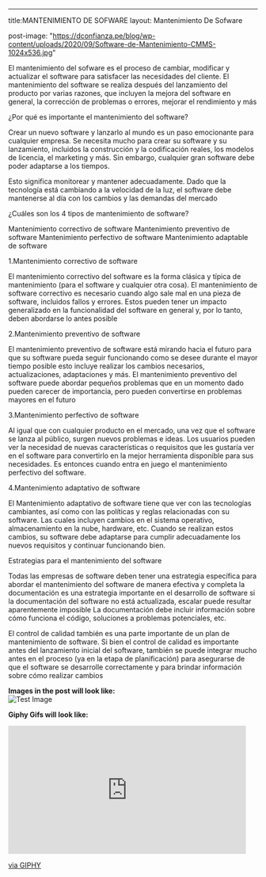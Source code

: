 ---
title:MANTENIMIENTO DE SOFWARE
layout: Mantenimiento De Sofware

post-image: "https://dconfianza.pe/blog/wp-content/uploads/2020/09/Software-de-Mantenimiento-CMMS-1024x536.jpg"

El mantenimiento del sofware es el proceso de cambiar, modificar y actualizar el software para satisfacer las necesidades del cliente. El mantenimiento del software se realiza después del lanzamiento del producto por varias razones, que incluyen la mejora del software en general, la corrección de problemas o errores, mejorar el rendimiento y más

¿Por qué es importante el mantenimiento del software?

Crear un nuevo software y lanzarlo al mundo es un paso emocionante para cualquier empresa. Se necesita mucho para crear su software y su lanzamiento, incluidos la construcción y la codificación reales, los modelos de licencia, el marketing y más. Sin embargo, cualquier gran software debe poder adaptarse a los tiempos. 

Esto significa monitorear y mantener adecuadamente. Dado que la tecnología está cambiando a la velocidad de la luz, el software debe mantenerse al día con los cambios y las demandas del mercado

¿Cuáles son los 4 tipos de mantenimiento de software? 

Mantenimiento correctivo de software
Mantenimiento preventivo de software
Mantenimiento perfectivo de software
Mantenimiento adaptable de software

1.Mantenimiento correctivo de software

El mantenimiento correctivo del software es la forma clásica y típica de mantenimiento (para el software y cualquier otra cosa). El mantenimiento de software correctivo es necesario cuando algo sale mal en una pieza de software, incluidos fallos y errores. Estos pueden tener un impacto generalizado en la funcionalidad del software en general y, por lo tanto, deben abordarse lo antes posible

2.Mantenimiento preventivo de software

El mantenimiento preventivo de software está mirando hacia el futuro para que su software pueda seguir funcionando como se desee durante el mayor tiempo posible esto incluye realizar los cambios necesarios, actualizaciones, adaptaciones y más. El mantenimiento preventivo del software puede abordar pequeños problemas que en un momento dado pueden carecer de importancia, pero pueden convertirse en problemas mayores en el futuro

3.Mantenimiento perfectivo de software

Al igual que con cualquier producto en el mercado, una vez que el software se lanza al público, surgen nuevos problemas e ideas. Los usuarios pueden ver la necesidad de nuevas características o requisitos que les gustaría ver en el software para convertirlo en la mejor herramienta disponible para sus necesidades. Es entonces cuando entra en juego el mantenimiento perfectivo del software. 

4.Mantenimiento adaptativo de software

El Mantenimiento adaptativo de software tiene que ver con las tecnologías cambiantes, así como con las políticas y reglas relacionadas con su software. Las cuales incluyen cambios en el sistema operativo, almacenamiento en la nube, hardware, etc. Cuando se realizan estos cambios, su software debe adaptarse para cumplir adecuadamente los nuevos requisitos y continuar funcionando bien. 

Estrategias para el mantenimiento del software

Todas las empresas de software deben tener una estrategia específica para abordar el mantenimiento del software de manera efectiva y completa la documentación es una estrategia importante en el desarrollo de software si la documentación del software no está actualizada, escalar puede resultar aparentemente imposible La documentación debe incluir información sobre cómo funciona el código, soluciones a problemas potenciales, etc. 

El control de calidad también es una parte importante de un plan de mantenimiento de software. Si bien el control de calidad es importante antes del lanzamiento inicial del software, también se puede integrar mucho antes en el proceso (ya en la etapa de planificación) para asegurarse de que el software se desarrolle correctamente y para brindar información sobre cómo realizar cambios 


**Images in the post will look like:**<br>
![Test Image](/WhatATheme/assets/images/1280x720%20Placeholder.png)


**Giphy Gifs will look like:**<br>
<iframe src="https://giphy.com/embed/ZqlvCTNHpqrio" width="480" height="259" frameBorder="0" class="giphy-embed" allowFullScreen></iframe><p><a href="https://giphy.com/gifs/laughing-despicable-me-minions-ZqlvCTNHpqrio">via GIPHY</a></p>

